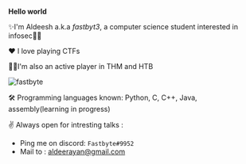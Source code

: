**Hello world**

✨I'm Aldeesh a.k.a _fastbyt3_, a computer science student interested in infosec🐱‍💻

❤ I love playing CTFs 

🐱‍👤I'm also an active player in THM and HTB

![fastbyte](https://www.hackthebox.eu/badge/image/348592)



🛠 Programming languages known: Python, C, C++, Java, assembly(learning in progress)

✌ Always open for intresting talks : 
  - Ping me on discord: `Fastbyte#9952` 
  - Mail to : aldeerayan@gmail.com 

<!---
Fastbyt3/Fastbyt3 is a ✨ special ✨ repository because its `README.md` (this file) appears on your GitHub profile.
You can click the Preview link to take a look at your changes.
--->
